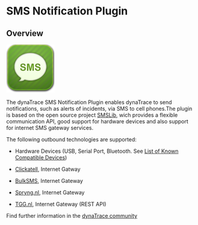 # SMS Notification Plugin

## Overview

![images_community/download/attachments/45777033/icon.png](images_community/download/attachments/45777033/icon.png)

The dynaTrace SMS Notification Plugin enables dynaTrace to send notifications, such as alerts of incidents, via SMS to cell phones.The plugin is based on the open source project
[SMSLib](http://smslib.org/), wich provides a flexible communication API, good support for hardware devices and also support for internet SMS gateway services.

The following outbound technologies are supported:

  * Hardware Devices (USB, Serial Port, Bluetooth. See [List of Known Compatible Devices](http://smslib.org/doc/compatibility/)) 

  * [Clickatell](http://www.clickatell.com), Internet Gatway 

  * [BulkSMS](http://www.bulksms.com), Internet Gateway 

  * [Spryng.nl](http://www.spryng.nl), Internet Gateway 

  * [TGG.nl](http://www.tgg.nl), Internet Gateway (REST API)

Find further information in the [dynaTrace community](https://community.dynatrace.com/community/display/DL/SMS+Notification+Plugin) 